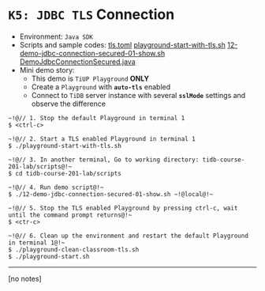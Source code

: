 # `K5: JDBC TLS` Connection
+ Environment: `Java SDK`
+ Scripts and sample codes:
[tls.toml](https://github.com/pingcap/tidb-course-201-lab/blob/master/scripts/misc/tls.toml)
[playground-start-with-tls.sh](https://github.com/pingcap/tidb-course-201-lab/blob/master/scripts/playground-start-with-tls.sh)
[12-demo-jdbc-connection-secured-01-show.sh](https://github.com/pingcap/tidb-course-201-lab/blob/master/scripts/12-demo-jdbc-connection-secured-01-show.sh)
[DemoJdbcConnectionSecured.java](https://github.com/pingcap/tidb-course-201-lab/blob/master/scripts/DemoJdbcConnectionSecured.java)
+ Mini demo story:
  + This demo is `TiUP Playground` **ONLY**
  + Create a `Playground` with **`auto-tls`** enabled
  + Connect to `TiDB` server instance with several **`sslMode`** settings and observe the difference
```
~!@// 1. Stop the default Playground in terminal 1
$ <ctrl-c>

~!@// 2. Start a TLS enabled Playground in terminal 1
$ ./playground-start-with-tls.sh

~!@// 3. In another terminal, Go to working directory: tidb-course-201-lab/scripts@!~
$ cd tidb-course-201-lab/scripts

~!@// 4. Run demo script@!~
$ ./12-demo-jdbc-connection-secured-01-show.sh ~!@local@!~

~!@// 5. Stop the TLS enabled Playground by pressing ctrl-c, wait until the command prompt returns@!~
$ <ctr-c>

~!@// 6. Clean up the environment and restart the default Playground in terminal 1@!~
$ ./playground-clean-classroom-tls.sh
$ ./playground-start.sh
```
-----------------------------------------------------------------------------------------------------
[no notes]